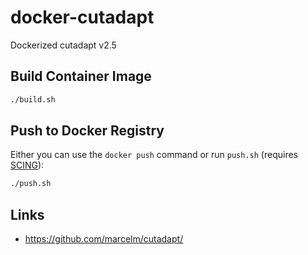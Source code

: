 # docker-cutadapt

Dockerized cutadapt v2.5

## Build Container Image

```bash
./build.sh
```

## Push to Docker Registry

Either you can use the `docker push` command or run `push.sh` (requires [SCING](https://github.com/hisplan/scing)):

```bash
./push.sh
```

## Links

- https://github.com/marcelm/cutadapt/
